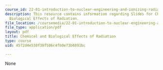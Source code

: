 ```yaml
---
course_id: 22-01-introduction-to-nuclear-engineering-and-ionizing-radiation-fall-2015
description: This resource contains information regarding Slides for Chemical and
  Biological Effects of Radiation.
file_location: /coursemedia/22-01-introduction-to-nuclear-engineering-and-ionizing-radiation-fall-2015/4572d4e530f38f586c4fb0e73b6891bc_MIT22_01F15_lec20.pdf
file_type: application/pdf
layout: pdf
title: Chemical and Biological Effects of Radiation
type: course
uid: 4572d4e530f38f586c4fb0e73b6891bc

---
```

None
